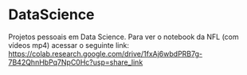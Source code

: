 # DataScience
Projetos pessoais em Data Science.
Para ver o notebook da NFL (com vídeos mp4) acessar o seguinte link:
https://colab.research.google.com/drive/1fxAj6wbdPRB7g-7B42QhnHbPq7NpC0Hc?usp=share_link
